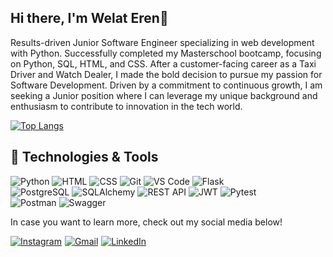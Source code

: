 ## Hi there, I'm Welat Eren👋

Results-driven Junior Software Engineer specializing in web development with Python. Successfully completed my Masterschool bootcamp, focusing on Python, SQL, HTML, and CSS. After a customer-facing career as a Taxi Driver and Watch Dealer, I made the bold decision to pursue my passion for Software Development. Driven by a commitment to continuous growth, I am seeking a Junior position where I can leverage my unique background and enthusiasm to contribute to innovation in the tech world.

[![Top Langs](https://github-readme-stats.vercel.app/api/top-langs/?username=Welat-e&layout=compact)](https://github.com/Welat-E/github-readme-stats)


## 🔧 Technologies & Tools

![Python](https://img.shields.io/badge/Python-3776AB?style=for-the-badge&logo=python&logoColor=white)
![HTML](https://img.shields.io/badge/HTML-E34F26?style=for-the-badge&logo=html5&logoColor=white)
![CSS](https://img.shields.io/badge/CSS-1572B6?style=for-the-badge&logo=css3&logoColor=white)
![Git](https://img.shields.io/badge/Git-F05032?style=for-the-badge&logo=git&logoColor=white)
![VS Code](https://img.shields.io/badge/VS%20Code-007ACC?style=for-the-badge&logo=visual-studio-code&logoColor=white)
![Flask](https://img.shields.io/badge/Flask-000000?style=for-the-badge&logo=flask&logoColor=white)
<br>
![PostgreSQL](https://img.shields.io/badge/PostgreSQL-336791?style=for-the-badge&logo=postgresql&logoColor=white)
![SQLAlchemy](https://img.shields.io/badge/SQLAlchemy-CC0000?style=for-the-badge&logo=python&logoColor=white)
![REST API](https://img.shields.io/badge/REST-02569B?style=for-the-badge&logo=rest&logoColor=white)
![JWT](https://img.shields.io/badge/JWT-000000?style=for-the-badge&logo=json-web-tokens&logoColor=white)
![Pytest](https://img.shields.io/badge/Pytest-0A9EDC?style=for-the-badge&logo=pytest&logoColor=white)
<br>
![Postman](https://img.shields.io/badge/Postman-FF6C37?style=for-the-badge&logo=postman&logoColor=white)
![Swagger](https://img.shields.io/badge/Swagger-85EA2D?style=for-the-badge&logo=swagger&logoColor=white)




In case you want to learn more, check out my social media below!


<div style="display: flex; gap: 5px; align-items: center;">
  <a href="https://www.instagram.com/welat__e/" target="_blank">
    <img alt="Instagram" src="https://img.shields.io/badge/Instagram-%23E4405F.svg?style=for-the-badge&logo=Instagram&logoColor=white" />
  </a>
  <a href="mailto:welaterenug@gmail.com" target="_blank">
    <img alt="Gmail" src="https://img.shields.io/badge/Gmail-EA4335?logo=gmail&logoColor=white&style=for-the-badge" />
  </a>
  <a href="https://www.linkedin.com/in/welateren/" target="_blank">
    <img alt="LinkedIn" src="https://img.shields.io/badge/linkedin-%230077B5.svg?style=for-the-badge&logo=linkedin&logoColor=white" />
  </a>
</div>



